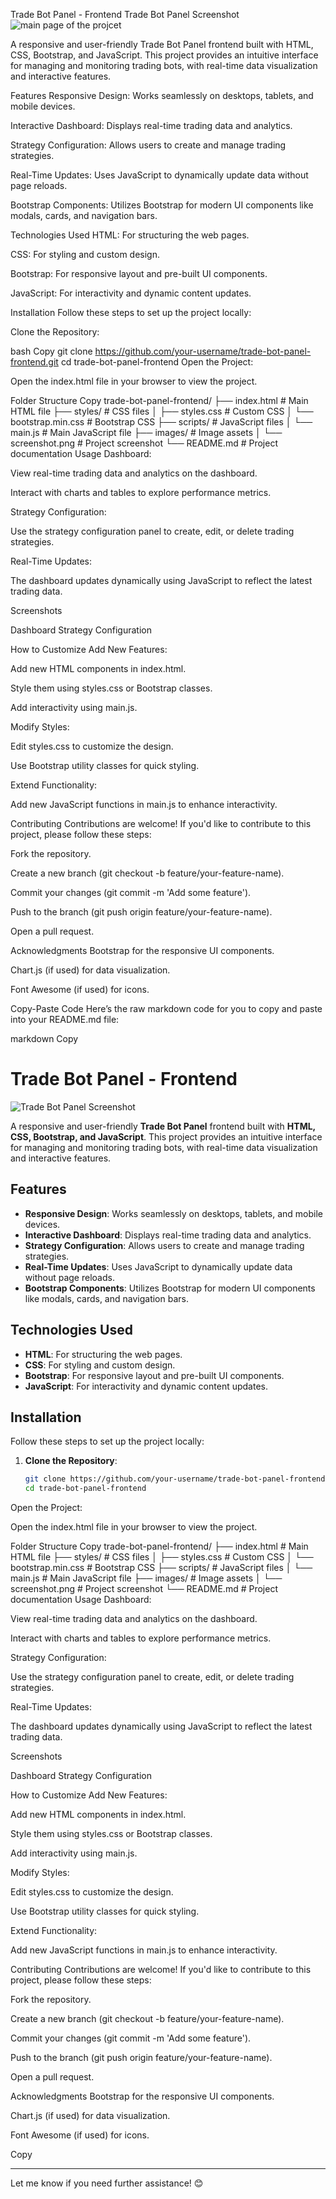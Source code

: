 Trade Bot Panel - Frontend
Trade Bot Panel Screenshot 
![main page of the projcet](https://github.com/user-attachments/assets/d7c1c924-c1bf-43ce-8825-b8857fbc472b)


A responsive and user-friendly Trade Bot Panel frontend built with HTML, CSS, Bootstrap, and JavaScript. This project provides an intuitive interface for managing and monitoring trading bots, with real-time data visualization and interactive features.

Features
Responsive Design: Works seamlessly on desktops, tablets, and mobile devices.

Interactive Dashboard: Displays real-time trading data and analytics.

Strategy Configuration: Allows users to create and manage trading strategies.

Real-Time Updates: Uses JavaScript to dynamically update data without page reloads.

Bootstrap Components: Utilizes Bootstrap for modern UI components like modals, cards, and navigation bars.

Technologies Used
HTML: For structuring the web pages.

CSS: For styling and custom design.

Bootstrap: For responsive layout and pre-built UI components.

JavaScript: For interactivity and dynamic content updates.

Installation
Follow these steps to set up the project locally:

Clone the Repository:

bash
Copy
git clone https://github.com/your-username/trade-bot-panel-frontend.git
cd trade-bot-panel-frontend
Open the Project:

Open the index.html file in your browser to view the project.

Folder Structure
Copy
trade-bot-panel-frontend/
├── index.html              # Main HTML file
├── styles/                 # CSS files
│   ├── styles.css          # Custom CSS
│   └── bootstrap.min.css   # Bootstrap CSS
├── scripts/                # JavaScript files
│   └── main.js             # Main JavaScript file
├── images/                 # Image assets
│   └── screenshot.png      # Project screenshot
└── README.md               # Project documentation
Usage
Dashboard:

View real-time trading data and analytics on the dashboard.

Interact with charts and tables to explore performance metrics.

Strategy Configuration:

Use the strategy configuration panel to create, edit, or delete trading strategies.

Real-Time Updates:

The dashboard updates dynamically using JavaScript to reflect the latest trading data.

Screenshots
<!-- Add screenshots of your app here -->
Dashboard
Strategy Configuration

How to Customize
Add New Features:

Add new HTML components in index.html.

Style them using styles.css or Bootstrap classes.

Add interactivity using main.js.

Modify Styles:

Edit styles.css to customize the design.

Use Bootstrap utility classes for quick styling.

Extend Functionality:

Add new JavaScript functions in main.js to enhance interactivity.

Contributing
Contributions are welcome! If you'd like to contribute to this project, please follow these steps:

Fork the repository.

Create a new branch (git checkout -b feature/your-feature-name).

Commit your changes (git commit -m 'Add some feature').

Push to the branch (git push origin feature/your-feature-name).

Open a pull request.

Acknowledgments
Bootstrap for the responsive UI components.

Chart.js (if used) for data visualization.

Font Awesome (if used) for icons.

Copy-Paste Code
Here’s the raw markdown code for you to copy and paste into your README.md file:

markdown
Copy
# Trade Bot Panel - Frontend

![Trade Bot Panel Screenshot](./images/screenshot.png) <!-- Add a screenshot if available -->

A responsive and user-friendly **Trade Bot Panel** frontend built with **HTML, CSS, Bootstrap, and JavaScript**. This project provides an intuitive interface for managing and monitoring trading bots, with real-time data visualization and interactive features.

## Features

- **Responsive Design**: Works seamlessly on desktops, tablets, and mobile devices.
- **Interactive Dashboard**: Displays real-time trading data and analytics.
- **Strategy Configuration**: Allows users to create and manage trading strategies.
- **Real-Time Updates**: Uses JavaScript to dynamically update data without page reloads.
- **Bootstrap Components**: Utilizes Bootstrap for modern UI components like modals, cards, and navigation bars.

## Technologies Used

- **HTML**: For structuring the web pages.
- **CSS**: For styling and custom design.
- **Bootstrap**: For responsive layout and pre-built UI components.
- **JavaScript**: For interactivity and dynamic content updates.

## Installation

Follow these steps to set up the project locally:

1. **Clone the Repository**:
   ```bash
   git clone https://github.com/your-username/trade-bot-panel-frontend.git
   cd trade-bot-panel-frontend
Open the Project:

Open the index.html file in your browser to view the project.

Folder Structure
Copy
trade-bot-panel-frontend/
├── index.html              # Main HTML file
├── styles/                 # CSS files
│   ├── styles.css          # Custom CSS
│   └── bootstrap.min.css   # Bootstrap CSS
├── scripts/                # JavaScript files
│   └── main.js             # Main JavaScript file
├── images/                 # Image assets
│   └── screenshot.png      # Project screenshot
└── README.md               # Project documentation
Usage
Dashboard:

View real-time trading data and analytics on the dashboard.

Interact with charts and tables to explore performance metrics.

Strategy Configuration:

Use the strategy configuration panel to create, edit, or delete trading strategies.

Real-Time Updates:

The dashboard updates dynamically using JavaScript to reflect the latest trading data.

Screenshots
<!-- Add screenshots of your app here -->
Dashboard
Strategy Configuration

How to Customize
Add New Features:

Add new HTML components in index.html.

Style them using styles.css or Bootstrap classes.

Add interactivity using main.js.

Modify Styles:

Edit styles.css to customize the design.

Use Bootstrap utility classes for quick styling.

Extend Functionality:

Add new JavaScript functions in main.js to enhance interactivity.

Contributing
Contributions are welcome! If you'd like to contribute to this project, please follow these steps:

Fork the repository.

Create a new branch (git checkout -b feature/your-feature-name).

Commit your changes (git commit -m 'Add some feature').

Push to the branch (git push origin feature/your-feature-name).

Open a pull request.

Acknowledgments
Bootstrap for the responsive UI components.

Chart.js (if used) for data visualization.

Font Awesome (if used) for icons.

Copy

---

Let me know if you need further assistance! 😊
